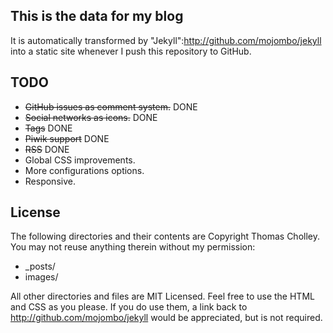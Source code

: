 ## This is the data for my blog

It is automatically transformed by "Jekyll":http://github.com/mojombo/jekyll into a static site whenever I push this repository to GitHub.

## TODO

* ~~GitHub issues as comment system.~~ DONE
* ~~Social networks as icons.~~ DONE
* ~~Tags~~ DONE
* ~~Piwik support~~ DONE
* ~~RSS~~ DONE
* Global CSS improvements.
* More configurations options.
* Responsive.

## License

The following directories and their contents are Copyright Thomas Cholley. You may not reuse anything therein without my permission:

* _posts/
* images/

All other directories and files are MIT Licensed. Feel free to use the HTML and CSS as you please. If you do use them, a link back to http://github.com/mojombo/jekyll would be appreciated, but is not required.